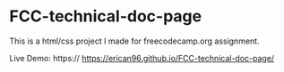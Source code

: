 # FCC-technical-doc-page
This is a html/css project I made for freecodecamp.org assignment.

Live Demo: https:// https://erican96.github.io/FCC-technical-doc-page/
